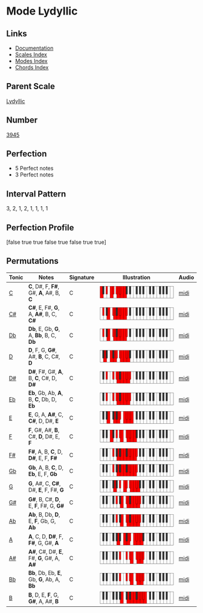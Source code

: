 # Mode Lydyllic

## Links

- [Documentation](index.md)
- [Scales Index](Scales.md)
- [Modes Index](Modes.md)
- [Chords Index](Chords.md)

## Parent Scale

[Lydyllic](ScaleLydyllic.md)

## Number

[3945](https://ianring.com/musictheory/scales/3945)

## Perfection

- 5 Perfect notes
- 3 Perfect notes

## Interval Pattern

3, 2, 1, 2, 1, 1, 1, 1

## Perfection Profile

[false true true false true false true true]

## Permutations

| Tonic | Notes | Signature | Illustration | Audio |
|-------|-------|-----------|--------------|-------|
| [C](ModeCNaturalLydyllic.md) | **C**, D#, F, **F#**, G#, **A**, A#, B, **C** | C | ![CNaturalLydyllic](ModeCNaturalLydyllic.png) | [midi](https://github.com/edipermadi/music/blob/main/docs/ModeCNaturalLydyllic.mid?raw=true) |
| [C#](ModeCSharpLydyllic.md) | **C#**, E, F#, **G**, A, **A#**, B, C, **C#** | C | ![CSharpLydyllic](ModeCSharpLydyllic.png) | [midi](https://github.com/edipermadi/music/blob/main/docs/ModeCSharpLydyllic.mid?raw=true) |
| [Db](ModeDFlatLydyllic.md) | **Db**, E, Gb, **G**, A, **Bb**, B, C, **Db** | C | ![DFlatLydyllic](ModeDFlatLydyllic.png) | [midi](https://github.com/edipermadi/music/blob/main/docs/ModeDFlatLydyllic.mid?raw=true) |
| [D](ModeDNaturalLydyllic.md) | **D**, F, G, **G#**, A#, **B**, C, C#, **D** | C | ![DNaturalLydyllic](ModeDNaturalLydyllic.png) | [midi](https://github.com/edipermadi/music/blob/main/docs/ModeDNaturalLydyllic.mid?raw=true) |
| [D#](ModeDSharpLydyllic.md) | **D#**, F#, G#, **A**, B, **C**, C#, D, **D#** | C | ![DSharpLydyllic](ModeDSharpLydyllic.png) | [midi](https://github.com/edipermadi/music/blob/main/docs/ModeDSharpLydyllic.mid?raw=true) |
| [Eb](ModeEFlatLydyllic.md) | **Eb**, Gb, Ab, **A**, B, **C**, Db, D, **Eb** | C | ![EFlatLydyllic](ModeEFlatLydyllic.png) | [midi](https://github.com/edipermadi/music/blob/main/docs/ModeEFlatLydyllic.mid?raw=true) |
| [E](ModeENaturalLydyllic.md) | **E**, G, A, **A#**, C, **C#**, D, D#, **E** | C | ![ENaturalLydyllic](ModeENaturalLydyllic.png) | [midi](https://github.com/edipermadi/music/blob/main/docs/ModeENaturalLydyllic.mid?raw=true) |
| [F](ModeFNaturalLydyllic.md) | **F**, G#, A#, **B**, C#, **D**, D#, E, **F** | C | ![FNaturalLydyllic](ModeFNaturalLydyllic.png) | [midi](https://github.com/edipermadi/music/blob/main/docs/ModeFNaturalLydyllic.mid?raw=true) |
| [F#](ModeFSharpLydyllic.md) | **F#**, A, B, **C**, D, **D#**, E, F, **F#** | C | ![FSharpLydyllic](ModeFSharpLydyllic.png) | [midi](https://github.com/edipermadi/music/blob/main/docs/ModeFSharpLydyllic.mid?raw=true) |
| [Gb](ModeGFlatLydyllic.md) | **Gb**, A, B, **C**, D, **Eb**, E, F, **Gb** | C | ![GFlatLydyllic](ModeGFlatLydyllic.png) | [midi](https://github.com/edipermadi/music/blob/main/docs/ModeGFlatLydyllic.mid?raw=true) |
| [G](ModeGNaturalLydyllic.md) | **G**, A#, C, **C#**, D#, **E**, F, F#, **G** | C | ![GNaturalLydyllic](ModeGNaturalLydyllic.png) | [midi](https://github.com/edipermadi/music/blob/main/docs/ModeGNaturalLydyllic.mid?raw=true) |
| [G#](ModeGSharpLydyllic.md) | **G#**, B, C#, **D**, E, **F**, F#, G, **G#** | C | ![GSharpLydyllic](ModeGSharpLydyllic.png) | [midi](https://github.com/edipermadi/music/blob/main/docs/ModeGSharpLydyllic.mid?raw=true) |
| [Ab](ModeAFlatLydyllic.md) | **Ab**, B, Db, **D**, E, **F**, Gb, G, **Ab** | C | ![AFlatLydyllic](ModeAFlatLydyllic.png) | [midi](https://github.com/edipermadi/music/blob/main/docs/ModeAFlatLydyllic.mid?raw=true) |
| [A](ModeANaturalLydyllic.md) | **A**, C, D, **D#**, F, **F#**, G, G#, **A** | C | ![ANaturalLydyllic](ModeANaturalLydyllic.png) | [midi](https://github.com/edipermadi/music/blob/main/docs/ModeANaturalLydyllic.mid?raw=true) |
| [A#](ModeASharpLydyllic.md) | **A#**, C#, D#, **E**, F#, **G**, G#, A, **A#** | C | ![ASharpLydyllic](ModeASharpLydyllic.png) | [midi](https://github.com/edipermadi/music/blob/main/docs/ModeASharpLydyllic.mid?raw=true) |
| [Bb](ModeBFlatLydyllic.md) | **Bb**, Db, Eb, **E**, Gb, **G**, Ab, A, **Bb** | C | ![BFlatLydyllic](ModeBFlatLydyllic.png) | [midi](https://github.com/edipermadi/music/blob/main/docs/ModeBFlatLydyllic.mid?raw=true) |
| [B](ModeBNaturalLydyllic.md) | **B**, D, E, **F**, G, **G#**, A, A#, **B** | C | ![BNaturalLydyllic](ModeBNaturalLydyllic.png) | [midi](https://github.com/edipermadi/music/blob/main/docs/ModeBNaturalLydyllic.mid?raw=true) |
